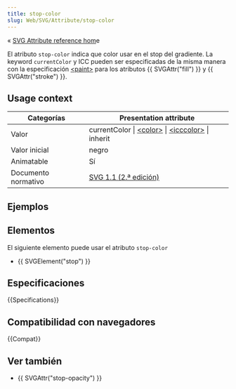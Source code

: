 ```yaml
---
title: stop-color
slug: Web/SVG/Attribute/stop-color
---
```


« [SVG Attribute reference hom](/en/SVG/Attribute)e

El atributo `stop-color` indica que color usar en el stop del gradiente. La keyword `currentColor` y ICC pueden ser especificadas de la misma manera con la especificación [\<paint>](/en/SVG/Content_type#Paint) para los atributos {{ SVGAttr("fill") }} y {{ SVGAttr("stroke") }}.

## Usage context

| Categorías          | Presentation attribute                                                                                                                                                     |
| ------------------- | -------------------------------------------------------------------------------------------------------------------------------------------------------------------------- |
| Valor               | currentColor \| [\<color>](/en/SVG/Content_type#Color) \| [\<icccolor>](/en/SVG/Content_type#ICCColor) \| inherit |
| Valor inicial       | negro                                                                                                                                                                      |
| Animatable          | Sí                                                                                                                                                                         |
| Documento normativo | [SVG 1.1 (2.ª edición)](http://www.w3.org/TR/SVG11/pservers.html#StopColorProperty)                                                                                        |

## Ejemplos

## Elementos

El siguiente elemento puede usar el atributo `stop-color`

- {{ SVGElement("stop") }}

## Especificaciones

{{Specifications}}

## Compatibilidad con navegadores

{{Compat}}

## Ver también

- {{ SVGAttr("stop-opacity") }}
